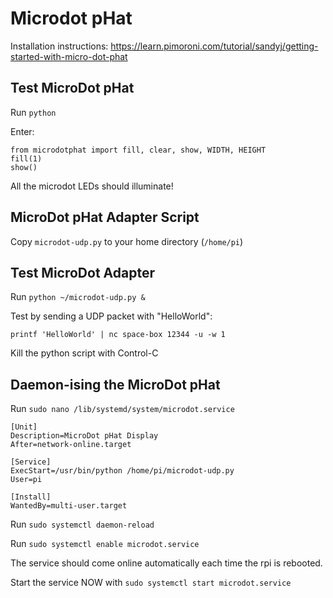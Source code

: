 # Microdot pHat

Installation instructions: https://learn.pimoroni.com/tutorial/sandyj/getting-started-with-micro-dot-phat

## Test MicroDot pHat

Run `python`

Enter:

```
from microdotphat import fill, clear, show, WIDTH, HEIGHT
fill(1)
show()
```

All the microdot LEDs should illuminate!

## MicroDot pHat Adapter Script

Copy `microdot-udp.py` to your home directory (`/home/pi`)

## Test MicroDot Adapter

Run `python ~/microdot-udp.py &`

Test by sending a UDP packet with "HelloWorld":

`printf 'HelloWorld' | nc space-box 12344 -u -w 1`

Kill the python script with Control-C

## Daemon-ising the MicroDot pHat

Run `sudo nano /lib/systemd/system/microdot.service`

```
[Unit]
Description=MicroDot pHat Display
After=network-online.target

[Service]
ExecStart=/usr/bin/python /home/pi/microdot-udp.py
User=pi

[Install]
WantedBy=multi-user.target
```

Run `sudo systemctl daemon-reload`

Run `sudo systemctl enable microdot.service`

The service should come online automatically each time the rpi is rebooted.

Start the service NOW with `sudo systemctl start microdot.service`

